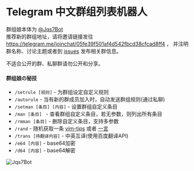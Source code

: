 # Telegram 中文群组列表机器人

群组娘本体为 [@Jqs7Bot](https://telegram.me/Jqs7Bot)<br/>
推荐新的群组地址，请将邀请链接发往
https://telegram.me/joinchat/05fe39f501af4d542fbcd38cfcad8ff4 ，
并注明群名称、讨论主题或者到
[issues](https://github.com/jqs7/telegram-chinese-groups/issues)
发布相关群信息。

不适合公开的群、私聊群请勿公开和分享。

#### 群组娘の秘技

- `/setrule [规则]` - 为群组设定自定义规则
- `/autorule` - 当有新的群成员加入时，自动发送群组规则(通过私聊)
- `/setman [条目] [内容]` - 设置群组自定义条目
- `/man [条目] ` - 查看群组自定义条目，若无参数，则列出所有条目
- `/rmman [条目]` - 删除自定义条目，支持多参数
- `/rand` - 随机获取一条 [vim-tips](http://vim-tips.com/about) 或者  [一言](http://hitokoto.us/index.html)
- `/trans [待翻译内容]` - 中英互译(使用百度翻译API)
- `/e64 [内容]` - base64加密
- `/d64 [内容]` - base64解密

![Jqs7Bot](http://ww2.sinaimg.cn/large/71d9577dgw1eu5kuwdr3yj21kw1k7qhp.jpg)
